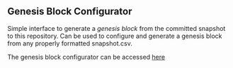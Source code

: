 ## Genesis Block Configurator

Simple interface to generate a _genesis block_ from the committed snapshot to this repository. Can be used to configure and generate a genesis block from any properly formatted snapshot.csv.

The genesis block configurator can be accessed [here](http://eosio.github.com/genesis/tools/genesis)